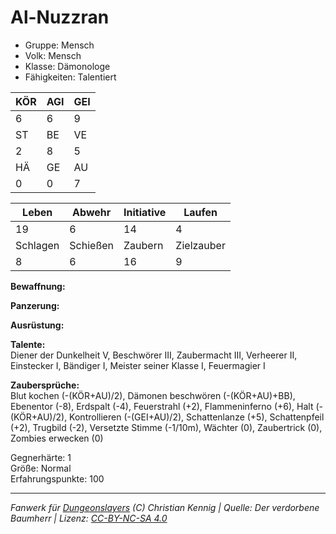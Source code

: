 # Al-Nuzzran  
- Gruppe: Mensch  
- Volk: Mensch  
- Klasse: Dämonologe  
- Fähigkeiten: Talentiert  


| KÖR | AGI | GEI |  
| --- | --- | --- |  
| 6   | 6   | 9   |
| ST  | BE  | VE  |  
| 2   | 8   | 5   |
| HÄ  | GE  | AU  |  
| 0   | 0   | 7   |


| Leben    | Abwehr   | Initiative | Laufen     |
| -------- | -------- | ---------- | ---------- |
| 19       | 6        | 14         | 4          |
| Schlagen | Schießen | Zaubern    | Zielzauber |
| 8        | 6        | 16         | 9          |

**Bewaffnung:**  


**Panzerung:**  


**Ausrüstung:**  


**Talente:**  
Diener der Dunkelheit V, Beschwörer III, Zaubermacht III, Verheerer II, Einstecker I, Bändiger I, Meister seiner Klasse I, Feuermagier I

**Zaubersprüche:**  
Blut kochen (-(KÖR+AU)/2), Dämonen beschwören (-(KÖR+AU)+BB), Ebenentor (-8), Erdspalt (-4), Feuerstrahl (+2), Flammeninferno (+6), Halt (-(KÖR+AU)/2), Kontrollieren (-(GEI+AU)/2), Schattenlanze (+5), Schattenpfeil (+2), Trugbild (-2), Versetzte Stimme (-1/10m), Wächter (0), Zaubertrick (0), Zombies erwecken (0)

Gegnerhärte: 1  
Größe: Normal  
Erfahrungspunkte: 100  



___
*Fanwerk für [Dungeonslayers](https://www.dungeonslayers.net/) (C) Christian Kennig | Quelle: Der verdorbene Baumherr | Lizenz: [CC-BY-NC-SA 4.0](https://creativecommons.org/licenses/by-nc-sa/4.0/deed.de)*
